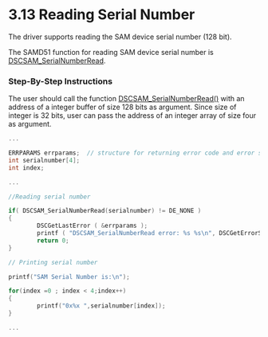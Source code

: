 # 3.13 Reading Serial Number

The driver supports reading the SAM device serial number \(128 bit\).‌

The SAMD51 function for reading SAM device serial number is [DSCSAM\_SerialNumberRead](../9.-samd51-apis/dscsam_serialnumberread.md).‌

### Step-By-Step Instructions <a id="step-by-step-instructions"></a>

The user should call the function [DSCSAM\_SerialNumberRead\(\)](../9.-samd51-apis/dscsam_serialnumberread.md) with an address of a integer buffer of size 128 bits as argument. Since size of integer is 32 bits, user can pass the address of an integer array of size four as argument.

```c
...

ERRPARAMS errparams;  // structure for returning error code and error string
int serialnumber[4];
int index;

...

//Reading serial number

if( DSCSAM_SerialNumberRead(serialnumber) != DE_NONE )
{
		DSCGetLastError ( &errparams );
		printf ( "DSCSAM_SerialNumberRead error: %s %s\n", DSCGetErrorString ( errparams.ErrCode ), errparams.errstring );
		return 0;
}

// Printing serial number

printf("SAM Serial Number is:\n");		

for(index =0 ; index < 4;index++)
{
		printf("0x%x ",serialnumber[index]);
}

...
```

